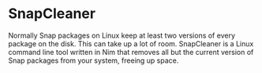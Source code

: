 # SnapCleaner

Normally Snap packages on Linux keep at least two versions of every package on the disk.  This can take up a lot of room.  SnapCleaner is a Linux command line tool written in Nim that removes all but the current version of Snap packages from your system, freeing up space.
